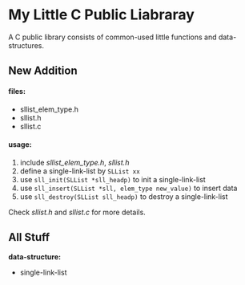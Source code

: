 # My Little C Public Liabraray
A C public library consists of common-used little functions and data-structures.

## New Addition
#### files:
- sllist_elem_type.h
- sllist.h
- sllist.c
#### usage:
1. include *sllist_elem_type.h*, *sllist.h*
2. define a single-link-list by `SLList xx`
3. use `sll_init(SLList *sll_headp)` to init a single-link-list
4. use `sll_insert(SLList *sll, elem_type new_value)` to insert data
5. use `sll_destroy(SLList sll_headp)` to destroy a single-link-list

Check *sllist.h* and *sllist.c* for more details.

## All Stuff
**data-structure:**
- single-link-list
